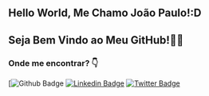 
## Hello World, Me Chamo João Paulo!:D
## Seja Bem Vindo ao Meu GitHub!👨‍💻







### Onde me encontrar? 👇
[![Github Badge](https://img.shields.io/badge/-Github-000?style=flat-square&logo=Github&logoColor=White&link=https://github.com/joaopaulonr)
[![Linkedin Badge](https://img.shields.io/badge/-LinkedIn-blue?style=flat-square&logo=Linkedin&logoColor=white&link=https://www.linkedin.com/in/jo%C3%A3o-paulo-nobre-rodrigues-10a06a240/)](https://www.linkedin.com/in/jo%C3%A3o-paulo-nobre-rodrigues-10a06a240/)
[![Twitter Badge](https://img.shields.io/badge/-Twitter-1ca0f1?style=flat-square&labelColor=1ca0f1&logo=twitter&logoColor=white&link=https://twitter.com/JooPauloNobreR1)](https://twitter.com/JooPauloNobreR1)

